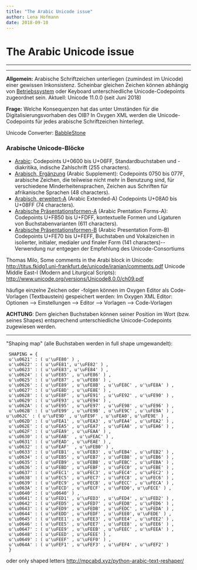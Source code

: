 ```yaml
---
title: "The Arabic Unicode issue"
author: Lena Hofmann
date: 2018-09-10
---
```


# The Arabic Unicode issue
---
---

**Allgemein:** Arabische Schriftzeichen unterliegen (zumindest im Unicode) einer gewissen Inkonsistenz. Scheinbar gleichen Zeichen können abhängig von [Betriebssystem](https://en.wikipedia.org/wiki/Arabic_keyboard) oder Keyboard unterschiedliche Unicode-Codepoints zugeordnet sein. 
Aktuell: Unicode 11.0.0 (seit Juni 2018)

**Frage:** Welche Konsequenzen hat das unter Umständen für die Digitalisierungsvorhaben des OIB? In Oxygen XML werden die Unicode-Codepoints für jedes arabische Schriftzeichen hinterlegt.

Unicode Converter: [BabbleStone](http://www.babelstone.co.uk/Software/BabelPad.html)

### Arabische Unicode-Blöcke
- [Arabic](https://beta.codepoints.net/arabic): Codepoints U+0600 bis U+06FF, Standardbuchstaben und -diakritika, indische Zahlschrift (255 characters).
- [Arabisch, Ergänzung](https://de.wikipedia.org/wiki/Unicodeblock_Arabisch,_Erg%C3%A4nzung) (Arabic Supplement): Codepoints 0750 bis 077F, arabische Zeichen, die teilweise nicht mehr in Benutzung sind, für verschiedene Minderheitensprachen, Zeichen aus Schriften für afrikanische Sprachen (48 characters).
- [Arabisch, erweitert-A](https://de.wikipedia.org/wiki/Unicodeblock_Arabisch,_erweitert-A) (Arabic Extended-A) Codepoints U+08A0 bis U+08FF (74 characters).
- [Arabische Präsentationsformen-A](https://de.wikipedia.org/wiki/Unicodeblock_Arabische_Pr%C3%A4sentationsformen-A) (Arabic Prentation Forms-A): Codepoints U+FB50 bis U+FDFF, kontextuelle Formen und Ligaturen von Buchstabenvarianten (611 characters).
- [Arabische Präsentationsformen-B](https://de.wikipedia.org/wiki/Unicodeblock_Arabische_Pr%C3%A4sentationsformen-B) (Arabic Presentation Form-B) Codepoints U+FE70 bis U+FEFF, Buchstaben und Vokalzeichen in isolierter, initialer, medialer und finaler Form (141 characters)-- Verwendung nur entgegen der Empfehlung des Unicode-Consortiums

Thomas Milo, Some comments in the Arabi block in Unicode: http://titus.fkidg1.uni-frankfurt.de/unicode/iranian/comments.pdf
Unicode Middle East-I (Modern and Liturgical Scripts): http://www.unicode.org/versions/Unicode8.0.0/ch09.pdf

häufige einzelne Zeichen oder -folgen können im Oxygen Editor als Code-Vorlagen (Textbaustein) gespeichert werden:
Im Oxygen XML Editor: Optionen --> Einstellungen --> Editor --> Vorlagen --> Code-Vorlagen

**ACHTUNG**: Dem gleichen Buchstaben können seiner Position im Wort (bzw. seines Shapes) entsprechend unterschiedliche Unicode-Codepoints zugewiesen werden. 

---
"Shaping map" (alle Buchstaben werden in full shape umgewandelt):

     SHAPING = {
     u'\u0621' : ( u'\uFE80' ) ,
     u'\u0622' : ( u'\uFE81', u'\uFE82' ) ,
     u'\u0623' : ( u'\uFE83', u'\uFE84' ) ,
     u'\u0624' : ( u'\uFE85' , u'\uFE86' ) ,
     u'\u0625' : ( u'\uFE87' , u'\uFE88' ) ,
     u'\u0626' : ( u'\uFE89' , u'\uFE8B' , u'\uFE8C' , u'\uFE8A' ) ,
     u'\u0627' : ( u'\uFE8D' , u'\uFE8E' ) ,
     u'\u0628' : ( u'\uFE8F' , u'\uFE91' , u'\uFE92' , u'\uFE90' ) ,
     u'\u0629' : ( u'\uFE93' , u'\uFE94' ) ,
     u'\u062A' : ( u'\uFE95' , u'\uFE97' , u'\uFE98' , u'\uFE96' ) ,
     u'\u062B' : ( u'\uFE99' , u'\uFE9B' , u'\uFE9C' , u'\uFE9A' ) ,
    u'\u062C' : ( u'\uFE9D' , u'\uFE9F' , u'\uFEA0', u'\uFE9E' ) ,
     u'\u062D' : ( u'\uFEA1' , u'\uFEA3' , u'\uFEA4' , u'\uFEA2' ) ,
     u'\u062E' : ( u'\uFEA5' , u'\uFEA7' , u'\uFEA8' , u'\uFEA6' ) ,
     u'\u062F' : ( u'\uFEA9' , u'\uFEAA' ) ,
     u'\u0630' : ( u'\uFEAB'  , u'\uFEAC' ) ,
     u'\u0631' : ( u'\uFEAD' , u'\uFEAE' ) ,
     u'\u0632' : ( u'\uFEAF'  , u'\uFEB0' ) ,
     u'\u0633' : ( u'\uFEB1' , u'\uFEB3' , u'\uFEB4' , u'\uFEB2' ) ,
     u'\u0634' : ( u'\uFEB5' , u'\uFEB7' , u'\uFEB8' , u'\uFEB6' ) ,
     u'\u0635' : ( u'\uFEB9' , u'\uFEBB' , u'\uFEBC' , u'\uFEBA' ) ,
     u'\u0636' : ( u'\uFEBD' , u'\uFEBF' , u'\uFEC0' , u'\uFEBE' ) ,
     u'\u0637' : ( u'\uFEC1' , u'\uFEC3' , u'\uFEC4' , u'\uFEC2' ) ,
     u'\u0638' : ( u'\uFEC5' , u'\uFEC7' , u'\uFEC8' , u'\uFEC6' ) ,
     u'\u0639' : ( u'\uFEC9' , u'\uFECB' , u'\uFECC' , u'\uFECA' ) ,
     u'\u063A' : ( u'\uFECD' , u'\uFECF' , u'\uFED0', u'\uFECE' ) ,
     u'\u0640' : ( u'\u0640' ) ,
     u'\u0641' : ( u'\uFED1' , u'\uFED3' , u'\uFED4' , u'\uFED2' ) ,
     u'\u0642' : ( u'\uFED5' , u'\uFED7' , u'\uFED8' , u'\uFED6' ) ,
     u'\u0643' : ( u'\uFED9' , u'\uFEDB' , u'\uFEDC' , u'\uFEDA' ) ,
     u'\u0644' : ( u'\uFEDD' , u'\uFEDF' , u'\uFEE0', u'\uFEDE' ) ,
     u'\u0645' : ( u'\uFEE1' , u'\uFEE3' , u'\uFEE4' , u'\uFEE2' ) ,
     u'\u0646' : ( u'\uFEE5' , u'\uFEE7' , u'\uFEE8' , u'\uFEE6' ) ,
     u'\u0647' : ( u'\uFEE9' , u'\uFEEB' , u'\uFEEC' , u'\uFEEA' ) ,
     u'\u0648' : ( u'\uFEED' , u'\uFEEE' ) ,
     u'\u0649' : ( u'\uFEEF' , u'\uFEF0' ) ,
     u'\u064A' : ( u'\uFEF1' , u'\uFEF3' , u'\uFEF4' , u'\uFEF2' )
     }

oder only shaped letters http://mpcabd.xyz/python-arabic-text-reshaper/ 